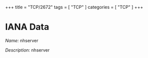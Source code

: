 +++
title = "TCP/2672"
tags = [ "TCP" ]
categories = [ "TCP" ]
+++

# IANA Data

_Name:_ nhserver

_Description:_ nhserver

